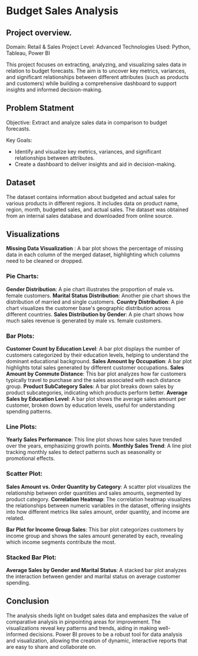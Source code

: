 # Budget Sales Analysis

## Project overview.

Domain: Retail & Sales
Project Level: Advanced
Technologies Used: Python, Tableau, Power BI

This project focuses on extracting, analyzing, and visualizing sales data in relation to budget forecasts. The aim is to uncover key metrics, variances, and significant relationships between different attributes (such as products and customers) while building a comprehensive dashboard to support insights and informed decision-making.

## Problem Statment

Objective: Extract and analyze sales data in comparison to budget forecasts.

Key Goals:

* Identify and visualize key metrics, variances, and significant relationships between attributes.
* Create a dashboard to deliver insights and aid in decision-making.

## Dataset

The dataset contains information about budgeted and actual sales for various products in different regions. It includes data on product name, region, month, budgeted sales, and actual sales. The dataset was obtained from an internal sales database and downloaded from online source.

## Visualizations

__Missing Data Visualization__ : A bar plot shows the percentage of missing data in each column of the merged dataset, highlighting which columns need to be cleaned or dropped.

### Pie Charts:

__Gender Distribution__: A pie chart illustrates the proportion of male vs. female customers.
__Marital Status Distribution__: Another pie chart shows the distribution of married and single customers.
__Country Distribution__: A pie chart visualizes the customer base's geographic distribution across different countries.
__Sales Distribution by Gender__: A pie chart shows how much sales revenue is generated by male vs. female customers.

### Bar Plots:

__Customer Count by Education Level__: A bar plot displays the number of customers categorized by their education levels, helping to understand the dominant educational background.
__Sales Amount by Occupation__: A bar plot highlights total sales generated by different customer occupations.
__Sales Amount by Commute Distance__: This bar plot analyzes how far customers typically travel to purchase and the sales associated with each distance group.
__Product SubCategory Sales__: A bar plot breaks down sales by product subcategories, indicating which products perform better.
__Average Sales by Education Level__: A bar plot shows the average sales amount per customer, broken down by education levels, useful for understanding spending patterns.

### Line Plots:

__Yearly Sales Performance__: This line plot shows how sales have trended over the years, emphasizing growth points.
__Monthly Sales Trend__: A line plot tracking monthly sales to detect patterns such as seasonality or promotional effects.

### Scatter Plot:

__Sales Amount vs. Order Quantity by Category__: A scatter plot visualizes the relationship between order quantities and sales amounts, segmented by product category.
__Correlation Heatmap__: The correlation heatmap visualizes the relationships between numeric variables in the dataset, offering insights into how different metrics like sales amount, order quantity, and income are related.

__Bar Plot for Income Group Sales__: This bar plot categorizes customers by income group and shows the sales amount generated by each, revealing which income segments contribute the most.

### Stacked Bar Plot:

__Average Sales by Gender and Marital Status__: A stacked bar plot analyzes the interaction between gender and marital status on average customer spending.


## Conclusion

The analysis sheds light on budget sales data and emphasizes the value of comparative analysis in pinpointing areas for improvement. The visualizations reveal key patterns and trends, aiding in making well-informed decisions. Power BI proves to be a robust tool for data analysis and visualization, allowing the creation of dynamic, interactive reports that are easy to share and collaborate on.
